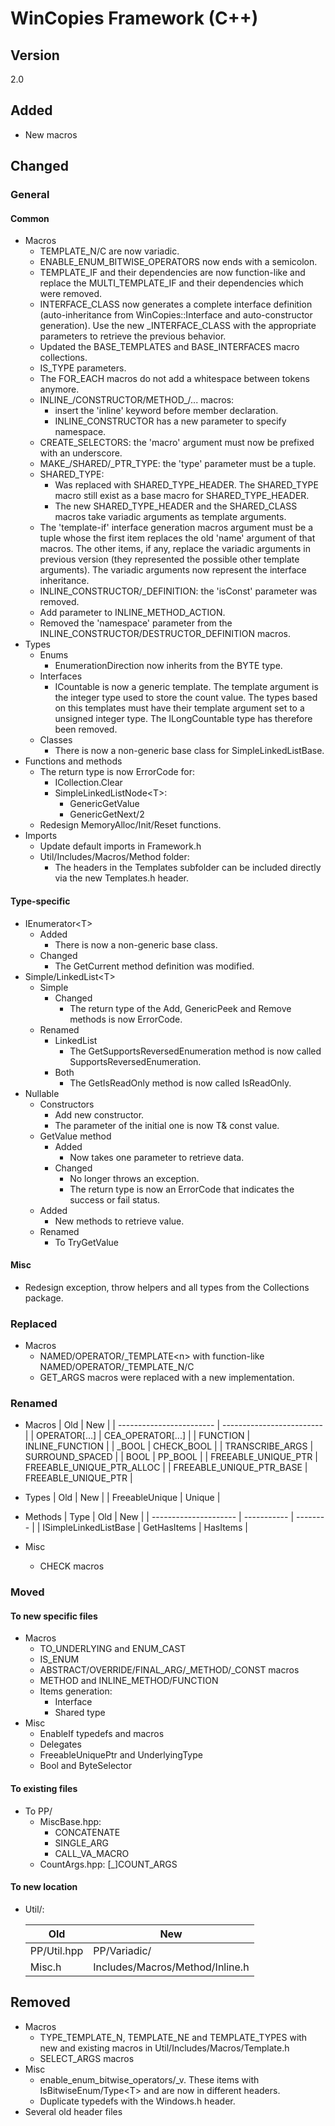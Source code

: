 # WinCopies Framework (C++)

## Version

2.0

## Added

- New macros

## Changed

### General

#### Common

- Macros
	- TEMPLATE_N/C are now variadic.
	- ENABLE_ENUM_BITWISE_OPERATORS now ends with a semicolon.
	- TEMPLATE_IF and their dependencies are now function-like and replace the MULTI_TEMPLATE_IF and their dependencies which were removed.
	- INTERFACE_CLASS now generates a complete interface definition (auto-inheritance from WinCopies::Interface and auto-constructor generation). Use the new _INTERFACE_CLASS with the appropriate parameters to retrieve the previous behavior.
	- Updated the BASE_TEMPLATES and BASE_INTERFACES macro collections.
	- IS_TYPE parameters.
	- The FOR_EACH macros do not add a whitespace between tokens anymore.
	- INLINE_/CONSTRUCTOR/METHOD_/... macros:
		- insert the 'inline' keyword before member declaration.
		- INLINE_CONSTRUCTOR has a new parameter to specify namespace.
	- CREATE_SELECTORS: the 'macro' argument must now be prefixed with an underscore.
	- MAKE_/SHARED/_PTR_TYPE: the 'type' parameter must be a tuple.
	- SHARED_TYPE:
		- Was replaced with SHARED_TYPE_HEADER. The SHARED_TYPE macro still exist as a base macro for SHARED_TYPE_HEADER.
		- The new SHARED_TYPE_HEADER and the SHARED_CLASS macros take variadic arguments as template arguments.
	- The 'template-if' interface generation macros argument must be a tuple whose the first item replaces the old 'name' argument of that macros. The other items, if any, replace the variadic arguments in previous version (they represented the possible other template arguments). The variadic arguments now represent the interface inheritance.
	- INLINE_CONSTRUCTOR/_DEFINITION: the 'isConst' parameter was removed.
	- Add parameter to INLINE_METHOD_ACTION.
	- Removed the 'namespace' parameter from the INLINE_CONSTRUCTOR/DESTRUCTOR_DEFINITION macros.
- Types
	- Enums
		- EnumerationDirection now inherits from the BYTE type.
	- Interfaces
		- ICountable is now a generic template. The template argument is the integer type used to store the count value. The types based on this templates must have their template argument set to a unsigned integer type. The ILongCountable type has therefore been removed.
	- Classes
		- There is now a non-generic base class for SimpleLinkedListBase.
- Functions and methods
	- The return type is now ErrorCode for:
		- ICollection.Clear
		- SimpleLinkedListNode\<T>:
			- GenericGetValue
			- GenericGetNext/2
	- Redesign MemoryAlloc/Init/Reset functions.
- Imports
	- Update default imports in Framework.h
	- Util/Includes/Macros/Method folder:
		- The headers in the Templates subfolder can be included directly via the new Templates.h header.

#### Type-specific

- IEnumerator\<T>
  - Added
	  - There is now a non-generic base class.
  - Changed
	  - The GetCurrent method definition was modified.
- Simple/LinkedList\<T>
  - Simple
    - Changed
	    - The return type of the Add, GenericPeek and Remove methods is now ErrorCode.
  - Renamed
    - LinkedList
	    - The GetSupportsReversedEnumeration method is now called SupportsReversedEnumeration.
    - Both
	    - The GetIsReadOnly method is now called IsReadOnly.
- Nullable
	- Constructors
		- Add new constructor.
      	- The parameter of the initial one is now T& const value.
	- GetValue method
    	- Added
			- Now takes one parameter to retrieve data.
    	- Changed
			- No longer throws an exception.
			- The return type is now an ErrorCode that indicates the success or fail status.
	- Added
		- New methods to retrieve value.
	- Renamed
		- To TryGetValue

#### Misc

- Redesign exception, throw helpers and all types from the Collections package.

### Replaced

- Macros
	- NAMED/OPERATOR/_TEMPLATE\<n> with function-like NAMED/OPERATOR/_TEMPLATE_N/C
	- GET_ARGS macros were replaced with a new implementation.

### Renamed

- Macros
	| Old					   | New					   |
	| ------------------------ | ------------------------- |
	| OPERATOR[...]			   | CEA_OPERATOR[...]		   |
	| FUNCTION				   | INLINE_FUNCTION		   |
	| _BOOL					   | CHECK_BOOL				   |
	| TRANSCRIBE_ARGS		   | SURROUND_SPACED		   |
	| BOOL					   | PP_BOOL				   |
	| FREEABLE_UNIQUE_PTR	   | FREEABLE_UNIQUE_PTR_ALLOC |
	| FREEABLE_UNIQUE_PTR_BASE | FREEABLE_UNIQUE_PTR	   |

- Types
	| Old			 | New	  |
	| FreeableUnique | Unique |

- Methods
	| Type					| Old		  | New		 |
	| --------------------- | ----------- | -------- |
	| ISimpleLinkedListBase | GetHasItems | HasItems |

- Misc
	- CHECK macros

### Moved

#### To new specific files

- Macros
	- TO_UNDERLYING and ENUM_CAST
	- IS_ENUM
	- ABSTRACT/OVERRIDE/FINAL\_ARG/\_METHOD/\_CONST macros
	- METHOD and INLINE\_METHOD/FUNCTION
	- Items generation:
		- Interface
		- Shared type
 - Misc
   - EnableIf typedefs and macros
   - Delegates
   - FreeableUniquePtr and UnderlyingType
   - Bool and ByteSelector

#### To existing files

- To PP/
	- MiscBase.hpp:
		- CONCATENATE
		- SINGLE_ARG
		- CALL_VA_MACRO
	- CountArgs.hpp:
		[\_]COUNT_ARGS

#### To new location

- Util/:

	| Old			   | New								  |
	| ---------------- | ------------------------------------ |
	| PP/Util.hpp	   | PP/Variadic/						  |
	| Misc.h		   | Includes/Macros/Method/Inline.h	  |

## Removed

- Macros
	- TYPE_TEMPLATE_N, TEMPLATE_NE and TEMPLATE_TYPES with new and existing macros in Util/Includes/Macros/Template.h
	- SELECT_ARGS macros
- Misc
	- enable_enum_bitwise_operators/_v. These items with IsBitwiseEnum/Type\<T> and are now in different headers.
	- Duplicate typedefs with the Windows.h header.
- Several old header files